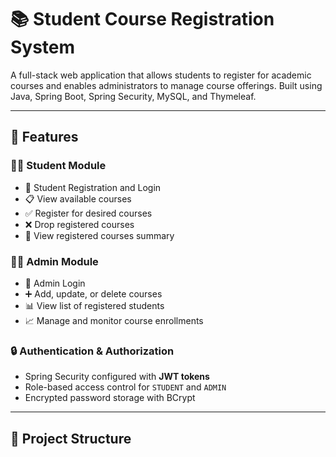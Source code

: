 # 📚 Student Course Registration System

A full-stack web application that allows students to register for academic courses and enables administrators to manage course offerings. Built using Java, Spring Boot, Spring Security, MySQL, and Thymeleaf.

---

## 🚀 Features

### 👨‍🎓 Student Module
- 🔐 Student Registration and Login
- 📋 View available courses
- ✅ Register for desired courses
- ❌ Drop registered courses
- 📄 View registered courses summary

### 🧑‍💼 Admin Module
- 🔐 Admin Login
- ➕ Add, update, or delete courses
- 📊 View list of registered students
- 📈 Manage and monitor course enrollments

### 🔒 Authentication & Authorization
- Spring Security configured with **JWT tokens**
- Role-based access control for `STUDENT` and `ADMIN`
- Encrypted password storage with BCrypt

---

## 📂 Project Structure
